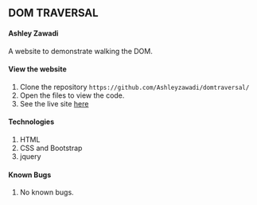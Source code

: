 ## DOM TRAVERSAL
#### Ashley Zawadi

A website to demonstrate walking the DOM.

#### View the website
1. Clone the repository ```` https://github.com/Ashleyzawadi/domtraversal/ ````
2. Open the files to view the code.
3. See the live site <a href="https://ashleyzawadi.github.io/domtraversal/"> here</a>

#### Technologies
1. HTML
2. CSS and Bootstrap
3. jquery

#### Known Bugs
1. No known bugs.
